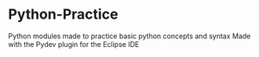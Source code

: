 # Python-Practice
Python modules made to practice basic python concepts and syntax
Made with the Pydev plugin for the Eclipse IDE
